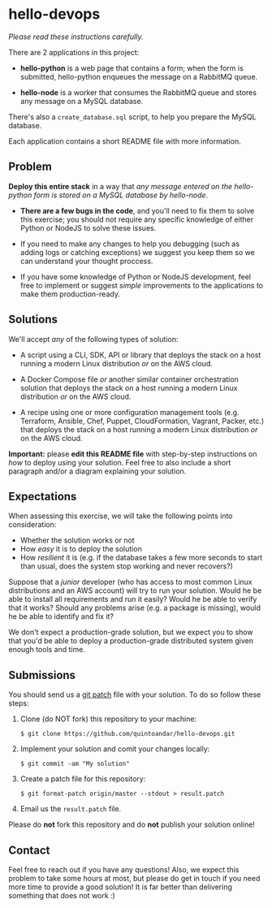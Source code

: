 # hello-devops

_Please read these instructions carefully._

There are 2 applications in this project:

* **hello-python** is a web page that contains a form; when the form is submitted, hello-python enqueues the message on a RabbitMQ queue.

* **hello-node** is a worker that consumes the RabbitMQ queue and stores any message on a MySQL database.

There's also a `create_database.sql` script, to help you prepare the MySQL database.

Each application contains a short README file with more information.

## Problem

**Deploy this entire stack** in a way that _any message entered on the hello-python form is stored on a MySQL database by hello-node_.

* **There are a few bugs in the code**, and you'll need to fix them to solve this exercise; you should not require any specific knowledge of either Python or NodeJS to solve these issues.

* If you need to make any changes to help you debugging (such as adding logs or catching exceptions) we suggest you keep them so we can understand your thought proccess.

* If you have some knowledge of Python or NodeJS development, feel free to implement or suggest _simple_ improvements to the applications to make them production-ready.

## Solutions

We'll accept _any_ of the following types of solution:

* A script using a CLI, SDK, API or library that deploys the stack on a host running a modern Linux distribution _or_ on the AWS cloud.

* A Docker Compose file _or_ another similar container orchestration solution that deploys the stack on a host running a modern Linux distribution _or_ on the AWS cloud.

* A recipe using one or more configuration management tools (e.g. Terraform, Ansible, Chef, Puppet, CloudFormation, Vagrant, Packer, etc.) that deploys the stack on a host running a modern Linux distribution _or_ on the AWS cloud.

**Important:** please **edit this README file** with step-by-step instructions on _how_ to deploy using your solution. Feel free to also include a short paragraph and/or a diagram explaining your solution.

## Expectations

When assessing this exercise, we will take the following points into consideration:

* Whether the solution works or not
* How _easy_ it is to deploy the solution
* How _resilient_ it is (e.g. if the database takes a few more seconds to start than usual, does the system stop working and never recovers?)

Suppose that a _junior_ developer (who has access to most common Linux distributions and an AWS account) will try to run your solution. Would he be able to install all requirements and run it easily? Would he be able to verify that it works? Should any problems arise (e.g. a package is missing), would he be able to identify and fix it?

We don't expect a production-grade solution, but we expect you to show that you'd be able to deploy a production-grade distributed system given enough tools and time.

## Submissions

You should send us a [git patch](https://git-scm.com/docs/git-format-patch) file with your solution. To do so follow these steps:

1.  Clone (do NOT fork) this repository to your machine:

        $ git clone https://github.com/quintoandar/hello-devops.git

2.  Implement your solution and comit your changes locally:

        $ git commit -am "My solution"

3.  Create a patch file for this repository:

        $ git format-patch origin/master --stdout > result.patch

4.  Email us the `result.patch` file.

Please do **not** fork this repository and do **not** publish your solution online!

## Contact

Feel free to reach out if you have any questions! Also, we expect this problem to take some hours at most, but please do get in touch if you need more time to provide a good solution! It is far better than delivering something that does not work :)
